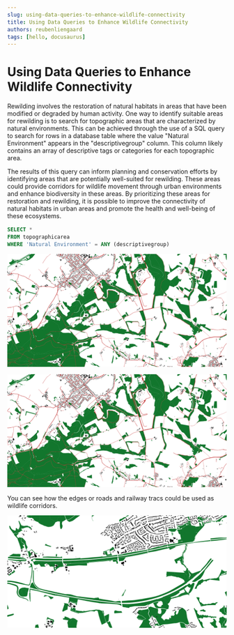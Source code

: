 ```yaml
---
slug: using-data-queries-to-enhance-wildlife-connectivity
title: Using Data Queries to Enhance Wildlife Connectivity
authors: reubenliengaard
tags: [hello, docusaurus]
---
```


# Using Data Queries to Enhance Wildlife Connectivity

Rewilding involves the restoration of natural habitats in areas that have been modified or degraded by human activity. One way to identify suitable areas for rewilding is to search for topographic areas that are characterized by natural environments. This can be achieved through the use of a SQL query to search for rows in a database table where the value "Natural Environment" appears in the "descriptivegroup" column. This column likely contains an array of descriptive tags or categories for each topographic area.

The results of this query can inform planning and conservation efforts by identifying areas that are potentially well-suited for rewilding. These areas could provide corridors for wildlife movement through urban environments and enhance biodiversity in these areas. By prioritizing these areas for restoration and rewilding, it is possible to improve the connectivity of natural habitats in urban areas and promote the health and well-being of these ecosystems.

``` sql
SELECT *
FROM topographicarea
WHERE 'Natural Environment' = ANY (descriptivegroup)
```

![Docusaurus Plushie](/img/wildlife-corridors-2.png)

![Docusaurus Plushie](/img/wildlife-corridors-2.png)

You can see how the edges or roads and railway tracs could be used as wildlife corridors.

![Docusaurus Plushie](/img/wildlife-corridors-3.png)
